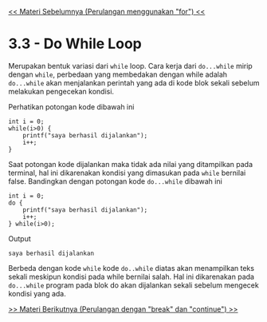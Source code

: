 [<< Materi Sebelumnya (Perulangan menggunakan "for") <<](2-PerulanganMenggunakanFor.md)
# 3.3 - Do While Loop
Merupakan bentuk variasi dari `while` loop. Cara kerja dari `do...while` mirip dengan `while`, perbedaan yang membedakan dengan while adalah `do...while` akan menjalankan perintah yang ada di kode blok sekali sebelum melakukan pengecekan kondisi.


Perhatikan potongan kode dibawah ini
    
    int i = 0;
    while(i>0) {
        printf("saya berhasil dijalankan");
        i++;
    }

Saat potongan kode dijalankan maka tidak ada nilai yang ditampilkan pada terminal, hal ini dikarenakan kondisi yang dimasukan pada `while` bernilai false. Bandingkan dengan potongan kode `do...while` dibawah ini

    int i = 0;
    do {
        printf("saya berhasil dijalankan");
        i++;
    } while(i>0);

Output

    saya berhasil dijalankan

Berbeda dengan kode `while` kode `do..while` diatas akan menampilkan teks sekali meskipun kondisi pada while bernilai salah. Hal ini dikarenakan pada `do...while` program pada blok do akan dijalankan sekali sebelum mengecek kondisi yang ada.

[>> Materi Berikutnya (Perulangan dengan "break" dan "continue") >>](4-BreakAndContinue.md)
